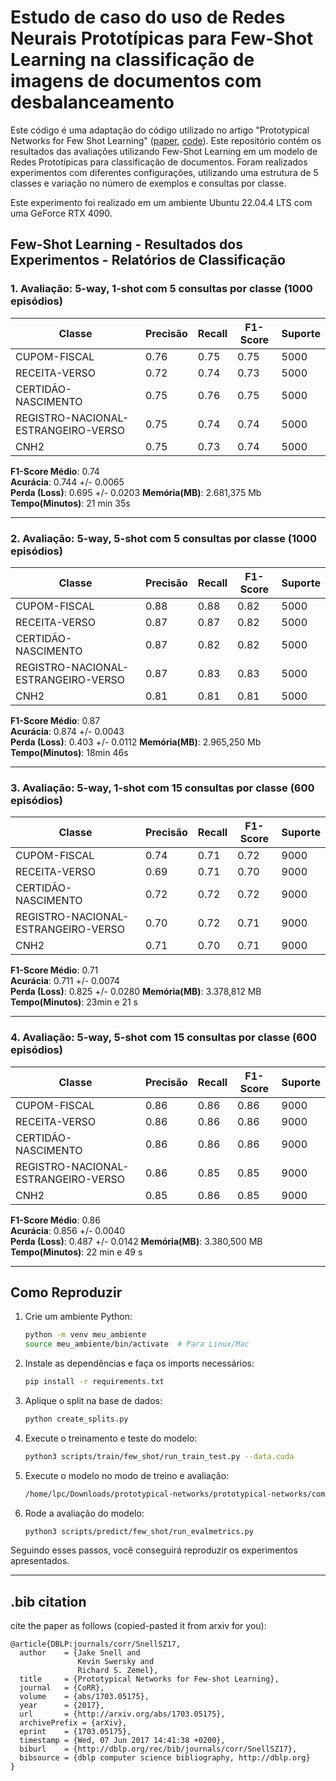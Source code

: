 # Estudo de caso do uso de Redes Neurais Prototípicas para Few-Shot Learning na classificação de imagens de documentos com desbalanceamento
 
Este código é uma adaptação do código utilizado no artigo "Prototypical Networks for Few Shot Learning" ([paper](https://arxiv.org/abs/1703.05175), [code](https://github.com/jakesnell/prototypical-networks)). Este repositório contém os resultados das avaliações utilizando Few-Shot Learning em um modelo de Redes Prototípicas para classificação de documentos. Foram realizados experimentos com diferentes configurações, utilizando uma estrutura de 5 classes e variação no número de exemplos e consultas por classe. 

Este experimento foi realizado em um ambiente Ubuntu 22.04.4 LTS com uma GeForce RTX 4090.


## Few-Shot Learning - Resultados dos Experimentos - Relatórios de Classificação

### 1. Avaliação: 5-way, 1-shot com 5 consultas por classe (1000 episódios)

| Classe                         | Precisão | Recall | F1-Score | Suporte |
|---------------------------------|----------|--------|----------|---------|
| CUPOM-FISCAL                    | 0.76     | 0.75   | 0.75     | 5000    |
| RECEITA-VERSO                   | 0.72     | 0.74   | 0.73     | 5000    |
| CERTIDÃO-NASCIMENTO             | 0.75     | 0.76   | 0.75     | 5000    |
| REGISTRO-NACIONAL-ESTRANGEIRO-VERSO | 0.75     | 0.74   | 0.74     | 5000    |
| CNH2                            | 0.75     | 0.73   | 0.74     | 5000    |

**F1-Score Médio**: 0.74  
**Acurácia**: 0.744 +/- 0.0065  
**Perda (Loss)**: 0.695 +/- 0.0203
**Memória(MB)**: 2.681,375 Mb
**Tempo(Minutos)**: 21 min 35s


---

### 2. Avaliação: 5-way, 5-shot com 5 consultas por classe (1000 episódios)

| Classe                         | Precisão | Recall | F1-Score | Suporte |
|---------------------------------|----------|--------|----------|---------|
| CUPOM-FISCAL                    | 0.88     | 0.88   | 0.82     | 5000    |
| RECEITA-VERSO                   | 0.87     | 0.87   | 0.82     | 5000    |
| CERTIDÃO-NASCIMENTO             | 0.87     | 0.82   | 0.82     | 5000    |
| REGISTRO-NACIONAL-ESTRANGEIRO-VERSO | 0.87     | 0.83   | 0.83     | 5000    |
| CNH2                            | 0.81     | 0.81   | 0.81     | 5000    |

**F1-Score Médio**: 0.87  
**Acurácia**: 0.874 +/- 0.0043  
**Perda (Loss)**: 0.403 +/- 0.0112
**Memória(MB)**: 2.965,250 Mb
**Tempo(Minutos)**: 18min 46s

---

### 3. Avaliação: 5-way, 1-shot com 15 consultas por classe (600 episódios)

| Classe                         | Precisão | Recall | F1-Score | Suporte |
|---------------------------------|----------|--------|----------|---------|
| CUPOM-FISCAL                    | 0.74     | 0.71   | 0.72     | 9000    |
| RECEITA-VERSO                   | 0.69     | 0.71   | 0.70     | 9000    |
| CERTIDÃO-NASCIMENTO             | 0.72     | 0.72   | 0.72     | 9000    |
| REGISTRO-NACIONAL-ESTRANGEIRO-VERSO | 0.70     | 0.72   | 0.71     | 9000    |
| CNH2                            | 0.71     | 0.70   | 0.71     | 9000    |

**F1-Score Médio**: 0.71  
**Acurácia**: 0.711 +/- 0.0074  
**Perda (Loss)**: 0.825 +/- 0.0280
**Memória(MB)**: 3.378,812 MB
**Tempo(Minutos)**: 23min e 21 s

---

### 4. Avaliação: 5-way, 5-shot com 15 consultas por classe (600 episódios)

| Classe                         | Precisão | Recall | F1-Score | Suporte |
|---------------------------------|----------|--------|----------|---------|
| CUPOM-FISCAL                    | 0.86     | 0.86   | 0.86     | 9000    |
| RECEITA-VERSO                   | 0.86     | 0.86   | 0.86     | 9000    |
| CERTIDÃO-NASCIMENTO             | 0.86     | 0.86   | 0.86     | 9000    |
| REGISTRO-NACIONAL-ESTRANGEIRO-VERSO | 0.86     | 0.85   | 0.85     | 9000    |
| CNH2                            | 0.85     | 0.86   | 0.85     | 9000    |

**F1-Score Médio**: 0.86  
**Acurácia**: 0.856 +/- 0.0040  
**Perda (Loss)**: 0.487 +/- 0.0142
**Memória(MB)**: 3.380,500 MB
**Tempo(Minutos)**: 22 min e 49 s

---

## Como Reproduzir
1. Crie um ambiente Python:
   ```bash
   python -m venv meu_ambiente
   source meu_ambiente/bin/activate  # Para Linux/Mac
   ```

2. Instale as dependências e faça os imports necessários:
   ```bash
   pip install -r requirements.txt
   ```

3. Aplique o split na base de dados:
   ```bash
   python create_splits.py
   ```

4. Execute o treinamento e teste do modelo:
   ```bash
   python3 scripts/train/few_shot/run_train_test.py --data.cuda
   ```

5. Execute o modelo no modo de treino e avaliação:
   ```bash
   /home/lpc/Downloads/prototypical-networks/prototypical-networks/comands.txt
   ```

6. Rode a avaliação do modelo:
   ```bash
   python3 scripts/predict/few_shot/run_evalmetrics.py
   ```

Seguindo esses passos, você conseguirá reproduzir os experimentos apresentados.

---

## .bib citation
cite the paper as follows (copied-pasted it from arxiv for you):

    @article{DBLP:journals/corr/SnellSZ17,
      author    = {Jake Snell and
                   Kevin Swersky and
                   Richard S. Zemel},
      title     = {Prototypical Networks for Few-shot Learning},
      journal   = {CoRR},
      volume    = {abs/1703.05175},
      year      = {2017},
      url       = {http://arxiv.org/abs/1703.05175},
      archivePrefix = {arXiv},
      eprint    = {1703.05175},
      timestamp = {Wed, 07 Jun 2017 14:41:38 +0200},
      biburl    = {http://dblp.org/rec/bib/journals/corr/SnellSZ17},
      bibsource = {dblp computer science bibliography, http://dblp.org}
    }
